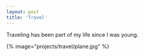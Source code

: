 ```yaml
---
layout: post
title: 'Travel'
---
```


Traveling has been part of my life since I was young.

{% image="projects/travel/plane.jpg" %}
